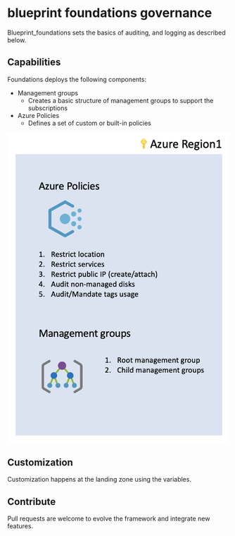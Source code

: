 # blueprint foundations governance

Blueprint_foundations sets the basics of auditing, and logging as described below.

## Capabilities

Foundations deploys the following components:

 - Management groups
    - Creates a basic structure of management groups to support the subscriptions
 - Azure Policies
    - Defines a set of custom or built-in policies

![Foundations blueprint overview](../../_pictures/caf_foundations/foundations_governance.png)

## Customization

Customization happens at the landing zone using the variables.

## Contribute

Pull requests are welcome to evolve the framework and integrate new features.
